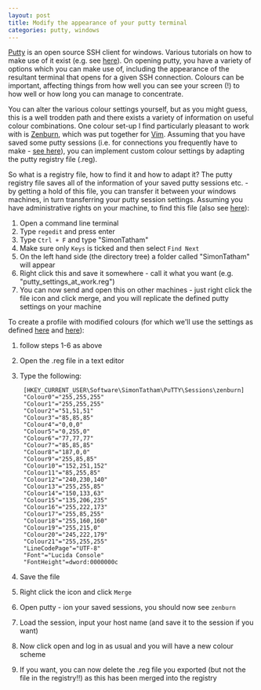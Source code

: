 ```yaml
---
layout: post
title: Modify the appearance of your putty terminal
categories: putty, windows
---
```


[Putty](http://www.putty.org/) is an open source SSH client for windows. Various tutorials on how to make use of it exist (e.g. see [here](http://internal.math.arizona.edu/services/computing/remote-access/shell/putty)). On opening putty, you have a variety of options which you can make use of, including the appearance of the resultant terminal that opens for a given SSH connection. Colours can be important, affecting things from how well you can see your screen (!) to how well or how long you can manage to concentrate.

You can alter the various colour settings yourself, but as you might guess, this is a well trodden path and there exists a variety of information on useful colour combinations. One colour set-up I find particularly pleasant to work with is [Zenburn](http://kippura.org/zenburnpage/), which was put together for [Vim](http://www.vim.org/). Assuming that you have saved some putty sessions (i.e. for connections you frequently have to make - [see here](http://kb.site5.com/shell-access-ssh/putty/putty-how-to-load-save-or-delete-server-connection-settings/)), you can implement custom colour settings by adapting the putty registry file (.reg). 

So what is a registry file, how to find it and how to adapt it? The putty registry file saves all of the information of your saved putty sessions etc. - by getting a hold of this file, you can transfer it between your windows machines, in turn transferring your putty session settings. Assuming you have administrative rights on your machine, to find this file (also see [here](http://humairahmed.com/blog/?p=3562)):

1. Open a command line terminal
2. Type `regedit` and press enter
3. Type `Ctrl + F` and type "SimonTatham"
4. Make sure only `Keys` is ticked and then select `Find Next`
5. On the left hand side (the directory tree) a folder called "SimonTatham" will appear
6. Right click this and save it somewhere - call it what you want (e.g. "putty_settings_at_work.reg")
7. You can now send and open this on other machines - just right click the file icon and click merge, and you will replicate the defined putty settings on your machine

To create a profile with modified colours (for which we'll use the settings as defined [here](http://looselytyped.blogspot.co.uk/2013/02/zenburn-pleasant-color-scheme-for-putty.html) and [here](https://gist.github.com/EdEichman/1e6b08a298bfb6758f65)): 

1. follow steps 1-6 as above
2. Open the .reg file in a text editor
3. Type the following:
	
		[HKEY_CURRENT_USER\Software\SimonTatham\PuTTY\Sessions\zenburn]
		"Colour0"="255,255,255"
		"Colour1"="255,255,255"
		"Colour2"="51,51,51"
		"Colour3"="85,85,85"
		"Colour4"="0,0,0"
		"Colour5"="0,255,0"
		"Colour6"="77,77,77"
		"Colour7"="85,85,85"
		"Colour8"="187,0,0"
		"Colour9"="255,85,85"
		"Colour10"="152,251,152"
		"Colour11"="85,255,85"
		"Colour12"="240,230,140"
		"Colour13"="255,255,85"
		"Colour14"="150,133,63"
		"Colour15"="135,206,235"
		"Colour16"="255,222,173"
		"Colour17"="255,85,255"
		"Colour18"="255,160,160"
		"Colour19"="255,215,0"
		"Colour20"="245,222,179"
		"Colour21"="255,255,255"
		"LineCodePage"="UTF-8"
		"Font"="Lucida Console"
		"FontHeight"=dword:0000000c

4. Save the file
5. Right click the icon and click `Merge`
6. Open putty - ion your saved sessions, you should now see `zenburn`
7. Load the session, input your host name (and save it to the session if you want)
8. Now click open and log in as usual and you will have a new colour scheme
9. If you want, you can now delete the .reg file you exported (but not the file in the registry!!) as this has been merged into the registry
